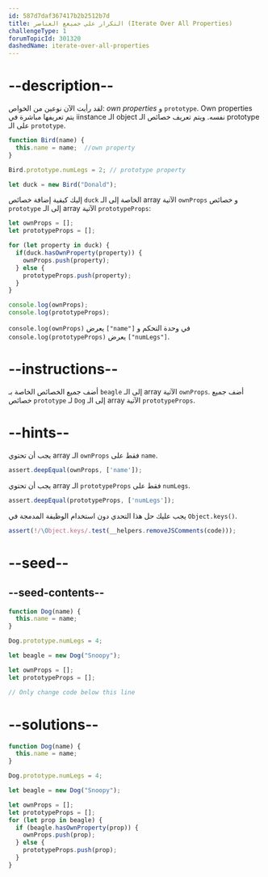 ```yaml
---
id: 587d7daf367417b2b2512b7d
title: التكرار علي جميعع العناصر (Iterate Over All Properties)
challengeType: 1
forumTopicId: 301320
dashedName: iterate-over-all-properties
---
```


# --description--

لقد رأيت الآن نوعين من الخواص: <dfn>own properties</dfn> و `prototype`. Own properties يتم تعريفها مباشرة في iinstance الـ object نفسه. ويتم تعريف خصائص الـ prototype على الـ `prototype`.

```js
function Bird(name) {
  this.name = name;  //own property
}

Bird.prototype.numLegs = 2; // prototype property

let duck = new Bird("Donald");
```

إليك كيفية إضافة خصائص `duck` الخاصة إلى الـ array الآتية `ownProps` و خصائص `prototype` إلى الـ array الآتية `prototypeProps`:

```js
let ownProps = [];
let prototypeProps = [];

for (let property in duck) {
  if(duck.hasOwnProperty(property)) {
    ownProps.push(property);
  } else {
    prototypeProps.push(property);
  }
}

console.log(ownProps);
console.log(prototypeProps);
```

`console.log(ownProps)` يعرض `["name"]` في وحدة التحكم و `console.log(prototypeProps)` يعرض `["numLegs"]`.

# --instructions--

أضف جميع الخصائص الخاصة بـ `beagle` إلى الـ array الآتية `ownProps`. أضف جميع خصائص `prototype` لـ `Dog` إلى الـ array الآتية `prototypeProps`.

# --hints--

يجب أن تحتوي array الـ `ownProps` فقط على `name`.

```js
assert.deepEqual(ownProps, ['name']);
```

يجب أن تحتوي array الـ `prototypeProps` فقط على `numLegs`.

```js
assert.deepEqual(prototypeProps, ['numLegs']);
```

يجب عليك حل هذا التحدي دون استخدام الوظيفة المدمجة في `Object.keys()`.

```js
assert(!/\Object.keys/.test(__helpers.removeJSComments(code)));
```

# --seed--

## --seed-contents--

```js
function Dog(name) {
  this.name = name;
}

Dog.prototype.numLegs = 4;

let beagle = new Dog("Snoopy");

let ownProps = [];
let prototypeProps = [];

// Only change code below this line
```

# --solutions--

```js
function Dog(name) {
  this.name = name;
}

Dog.prototype.numLegs = 4;

let beagle = new Dog("Snoopy");

let ownProps = [];
let prototypeProps = [];
for (let prop in beagle) {
  if (beagle.hasOwnProperty(prop)) {
    ownProps.push(prop);
  } else {
    prototypeProps.push(prop);
  }
}
```
